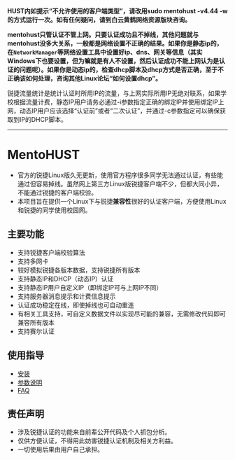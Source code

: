 **HUST内如提示“不允许使用的客户端类型”，请改用sudo mentohust -v4.44 -w的方式运行一次。如有任何疑问，请到白云黄鹤网络资源版块咨询。**

**mentohust只管认证不管上网。只要认证成功且不掉线，其他问题就与mentohust没多大关系，一般都是网络设置不正确的结果。如果你是静态ip的，在`NetworkManager`等网络设置工具中设置好ip、dns、网关等信息（其实Windows下也要设置，但为嘛就是有人不设置，然后认证成功不能上网认为是认证的问题呢）。如果你是动态ip的，检查dhcp脚本及dhcp方式是否正确，至于不正确该如何处理，咨询其他Linux论坛“如何设置dhcp”。**

锐捷流量统计是统计认证时所用IP的流量，与上网实际所用IP无绝对联系，如果学校根据流量计费，静态IP用户请务必通过-i参数指定正确的绑定IP并使用绑定IP上网，动态IP用户应该选择“认证前”或者“二次认证”，并通过-c参数指定可以确保获取到IP的DHCP脚本。

---

# MentoHUST #
  * 官方的锐捷Linux版久无更新，使用官方程序很多同学无法通过认证，有些能通过但容易掉线。虽然网上第三方Linux版锐捷客户端不少，但都大同小异，不能通过锐捷的客户端校验。
  * 本项目旨在提供一个Linux下与锐捷**兼容性**很好的认证客户端，方便使用Linux和锐捷的同学使用校园网。

## 主要功能 ##
  * 支持锐捷客户端校验算法
  * 支持多网卡
  * 较好模拟锐捷各版本数据，支持锐捷所有版本
  * 支持静态IP和DHCP（动态IP）认证
  * 支持静态IP用户自定义IP（即绑定IP可与上网IP不同）
  * 支持服务器消息提示和计费信息提示
  * 认证成功稳定在线，即使掉线也可自动重连
  * 有相关工具支持，可自定义数据文件以实现尽可能的兼容，无需修改代码即可兼容所有版本
  * 支持赛尔认证

## 使用指导 ##
  * [安装](Install.md)
  * [参数说明](Parameter.md)
  * [FAQ](FAQ.md)

## 责任声明 ##
  * 涉及锐捷认证的功能来自前辈公开代码及个人抓包分析。
  * 仅供方便认证，不得用此妨害锐捷认证机制及相关方利益。
  * 一切使用后果由用户自己承担。